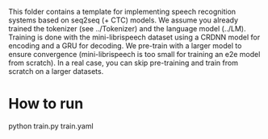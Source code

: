 This folder contains a template for implementing speech recognition systems based on seq2seq (+ CTC) models. 
We assume you already trained the tokenizer (see ../Tokenizer) and the language model (../LM).
Training is done with the mini-librispeech dataset using a CRDNN model for encoding and a GRU for decoding. 
We pre-train with a larger model to ensure convergence (mini-librispeech is too small for training an e2e model
from scratch). In a real case, you can skip pre-training and train from scratch on a larger datasets.

# How to run
python train.py train.yaml
